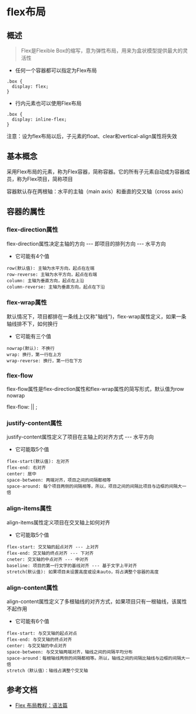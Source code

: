 # flex布局
## 概述
>Flex是Flexible Box的缩写，意为弹性布局，用来为盒状模型提供最大的灵活性<br>

* 任何一个容器都可以指定为Flex布局
```$xslt
.box {
  display: flex;
}
```

* 行内元素也可以使用Flex布局
```$xslt
.box {
  display: inline-flex;
}
```
注意：设为flex布局以后，子元素的float、clear和vertical-align属性将失效

## 基本概念
采用Flex布局的元素，称为Flex容器，简称容器。它的所有子元素自动成为容器成员，称为Flex项目，简称项目<br>

容器默认存在两根轴：水平的主轴（main axis）和垂直的交叉轴（cross axis）

## 容器的属性
### flex-direction属性
flex-direction属性决定主轴的方向 --- 即项目的排列方向 --- 水平方向

* 它可能有4个值
```$xslt
row(默认值): 主轴为水平方向，起点在左端
row-reverse: 主轴为水平方向，起点在右端
column: 主轴为垂直方向，起点在上沿
column-reverse: 主轴为垂直方向，起点在下沿
```

### flex-wrap属性
默认情况下，项目都排在一条线上(又称"轴线")，flex-wrap属性定义，如果一条轴线排不下，如何换行

* 它可能有三个值
```$xslt
nowrap(默认): 不换行
wrap: 换行，第一行在上方
wrap-reverse: 换行，第一行在下方
```

### flex-flow
flex-flow属性是flex-direction属性和flex-wrap属性的简写形式，默认值为row nowrap<br>

flex-flow: <flex-direction> || <flex-wrap>;

### justify-content属性
justify-content属性定义了项目在主轴上的对齐方式 --- 水平方向

* 它可能取5个值
```$xslt
flex-start(默认值): 左对齐
flex-end: 右对齐
center: 居中
space-between: 两端对齐，项目之间的间隔都相等
space-around: 每个项目两侧的间隔相等，所以，项目之间的间隔比项目与边框的间隔大一倍
```

### align-items属性
align-items属性定义项目在交叉轴上如何对齐

* 它可能取5个值
```$xslt
flex-start: 交叉轴的起点对齐 --- 上对齐
flex-end: 交叉轴的终点对齐 --- 下对齐
cneter: 交叉轴的中点对齐 --- 中对齐
baseline: 项目的第一行文字的基线对齐 --- 基于文字上平对齐
stretch(默认值): 如果项目未设置高度或设未auto，将占满整个容器的高度
```

### align-content属性
align-content属性定义了多根轴线的对齐方式，如果项目只有一根轴线，该属性不起作用

* 它可能有6个值
```$xslt
flex-start: 与交叉轴的起点对点
flex-end: 与交叉轴的终点对齐
center: 与交叉轴的中点对齐
space-between: 与交叉轴两端对齐，轴线之间的间隔平均分布
space-around：每根轴线两侧的间隔都相等。所以，轴线之间的间隔比轴线与边框的间隔大一倍
stretch（默认值）：轴线占满整个交叉轴
```

## 参考文档
* [Flex 布局教程：语法篇](https://www.ruanyifeng.com/blog/2015/07/flex-grammar.html)
